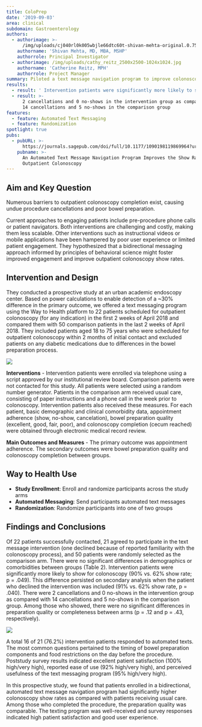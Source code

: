 ```yaml
---
title: ColoPrep
date: '2019-09-03'
area: clinical
subdomain: Gastroenterology
authors:
  - authorimage: >-
      /img/uploads/cj040rl0k005wbjle66dtc60t-shivan-mehta-original.0.75.2319.2269.full.jpg
    authorname: 'Shivan Mehta, MD, MBA, MSHP'
    authorrole: Principal Investigator
  - authorimage: /img/uploads/cathy_reitz_2500x2500-1024x1024.jpg
    authorname: 'Catherine Reitz, MPH'
    authorrole: Project Manager
summary: Piloted a text message navigation program to improve colonoscopy adherence.
results:
  - result: ' Intervention patients were significantly more likely to show for colonoscopy (90% vs. 62% show rate; p = .049)'
  - result: >-
      2 cancellations and 0 no-shows in the intervention group as compared with
      14 cancellations and 5 no-shows in the comparison group
features:
  - feature: Automated Text Messaging
  - feature: Randomization
spotlight: true
pubs:
  - pubURL: >-
      https://journals.sagepub.com/doi/full/10.1177/1090198119869964?url_ver=Z39.88-2003&rfr_id=ori:rid:crossref.org&rfr_dat=cr_pub%3dpubmed
    pubname: >-
      An Automated Text Message Navigation Program Improves the Show Rate for
      Outpatient Colonoscopy
---
```

## Aim and Key Question

Numerous barriers to outpatient colonoscopy completion exist, causing undue procedure cancellations and poor bowel preparation.

Current approaches to engaging patients include pre-procedure phone calls or patient navigators. Both interventions are challenging and costly, making them less scalable. Other interventions such as instructional videos or mobile applications have been hampered by poor user experience or limited patient engagement. They hypothesized that a bidirectional messaging approach informed by principles of behavioral science might foster improved engagement and improve outpatient colonoscopy show rates.

## Intervention and Design

They conducted a prospective study at an urban academic endoscopy center. Based on power calculations to enable detection of a ~30% difference in the primary outcome, we offered a text messaging program using the Way to Health platform to 22 patients scheduled for outpatient colonoscopy (for any indication) in the first 2 weeks of April 2018 and compared them with 50 comparison patients in the last 2 weeks of April 2018.  They included patients aged 18 to 75 years who were scheduled for outpatient colonoscopy within 2 months of initial contact and excluded patients on any diabetic medications due to differences in the bowel preparation process.

![](/img/uploads/10.1177_1090198119869964-table1.gif)

**Interventions** - Intervention patients were enrolled via telephone using a script approved by our institutional review board. Comparison patients were not contacted for this study. All patients were selected using a random number generator. Patients in the comparison arm received usual care, consisting of paper instructions and a phone call in the week prior to colonoscopy. Intervention patients also received these measures. For each patient, basic demographic and clinical comorbidity data, appointment adherence (show, no-show, cancelation), bowel preparation quality (excellent, good, fair, poor), and colonoscopy completion (cecum reached) were obtained through electronic medical record review. 

**Main Outcomes and Measures** - The primary outcome was appointment adherence. The secondary outcomes were bowel preparation quality and colonoscopy completion between groups.

## Way to Health Use

* **Study Enrollment**: Enroll and randomize participants across the study arms
* **Automated Messaging**: Send participants automated text messages
* **Randomization**: Randomize participants into one of two groups

## Findings and Conclusions

Of 22 patients successfully contacted, 21 agreed to participate in the text message intervention (one declined because of reported familiarity with the colonoscopy process), and 50 patients were randomly selected as the comparison arm. There were no significant differences in demographics or comorbidities between groups (Table 2). Intervention patients were significantly more likely to show for colonoscopy (90% vs. 62% show rate; p = .049). This difference persisted on secondary analysis when the patient who declined the intervention was included (91% vs. 62% show rate, p = .040). There were 2 cancellations and 0 no-shows in the intervention group as compared with 14 cancellations and 5 no-shows in the comparison group. Among those who showed, there were no significant differences in preparation quality or completeness between arms (p = .12 and p = .43, respectively).

![](/img/uploads/10.1177_1090198119869964-table2.gif)

A total 16 of 21 (76.2%) intervention patients responded to automated texts. The most common questions pertained to the timing of bowel preparation components and food restrictions on the day before the procedure. Poststudy survey results indicated excellent patient satisfaction (100% high/very high), reported ease of use (92% high/very high), and perceived usefulness of the text messaging program (95% high/very high).

In this prospective study, we found that patients enrolled in a bidirectional, automated text message navigation program had significantly higher colonoscopy show rates as compared with patients receiving usual care. Among those who completed the procedure, the preparation quality was comparable. The texting program was well-received and survey responses indicated high patient satisfaction and good user experience.
